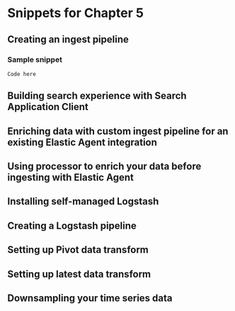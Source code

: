 # Snippets for Chapter 5

## Creating an ingest pipeline
### Sample snippet
```
Code here
```

## Building search experience with Search Application Client 

## Enriching data with custom ingest pipeline for an existing Elastic Agent integration

## Using processor to enrich your data before ingesting with Elastic Agent

## Installing self-managed Logstash

## Creating a Logstash pipeline

## Setting up Pivot data transform

## Setting up latest data transform

## Downsampling your time series data 